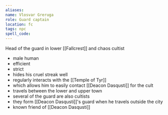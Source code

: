 ```yaml
---
aliases:
name: Vlosvar Greruga
role: Guard captain
location: fc
tags: npc
spell_code:
---
```


Head of the guard in lower [[Fallcrest]] and chaos cultist

- male human
- efficient
- strict
- hides his cruel streak well
- regularly interacts with the [[Temple of Tyr]]
- which allows him to easily contact [[Deacon Dasqusti]] for the cult
- travels between the lower and upper town
- several of the guard are also cultists
- they form [[Deacon Dasqusti]]'s guard when he travels outside the city
- known friend of [[Deacon Dasqusti]]